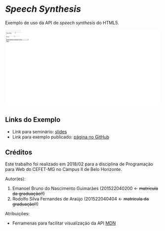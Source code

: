 # _Speech Synthesis_

Exemplo de uso da API de _speech synthesis_ do HTML5.

![](images/screenshot.png)

## Links do Exemplo

- Link para seminário: [slides]
- Link para exemplo publicado: [página no GitHub][vivo]

## Créditos

Este trabalho foi realizado em 2018/02 para a disciplina de Programação para Web do CEFET-MG no Campus II de Belo Horizonte.

Autor(es):

1. Emanoel Bruno do Nascimento Guimarães (201522040200 &larr; ~~matrícula da graduação!!~~)
2. Rodolfo Silva Fernandes de Araújo (201522040404 &larr; ~~matrícula da graduação!!~~)

Atribuições:

- Ferramenas para facilitar visualização da API [MDN][mdn]

[slides]: https://prezi.com/view/HHIXo86Ux47SYbSZb7kw/
[vivo]: https://fegemo.github.io/cefet-web-weblot/apis/speech-synthesis/
[mdn]: https://developer.mozilla.org/pt-BR/
